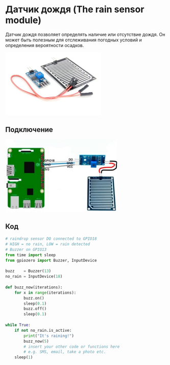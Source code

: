 # Датчик дождя (The rain sensor module)

Датчик дождя позволяет определять наличие или отсутствие дождя. Он может быть полезным для отслеживания погодных условий и определения вероятности осадков.

<img src="../assets/sensors/rain/sensor_rain.svg" width=300 class="zoom border center"></img>

## Подключение

<img src="../assets/sensors/rain/rain_connection.svg" width=350 class="zoom border center"></img>

## Код

```python
# raindrop sensor DO connected to GPIO18
# HIGH = no rain, LOW = rain detected
# Buzzer on GPIO13
from time import sleep
from gpiozero import Buzzer, InputDevice
 
buzz    = Buzzer(13)
no_rain = InputDevice(18)
 
def buzz_now(iterations):
    for x in range(iterations):
        buzz.on()
        sleep(0.1)
        buzz.off()
        sleep(0.1)
 
while True:
    if not no_rain.is_active:
        print("It's raining!")
        buzz_now(5)
        # insert your other code or functions here
        # e.g. SMS, email, take a photo etc.
    sleep(1)
```
